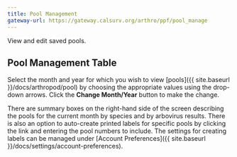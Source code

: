 ```yaml
---
title: Pool Management
gateway-url: https://gateway.calsurv.org/arthro/ppf/pool_manage
---
```


View and edit saved pools.

## Pool Management Table

Select the month and year for which you wish to view [pools]({{ site.baseurl }}/docs/arthropod/pool) by choosing the appropriate values using the drop-down arrows. Click the **Change Month/Year** button to make the change.

There are summary boxes on the right-hand side of the screen describing the pools for the current month by species and by arbovirus results. There is also an option to auto-create printed labels for specific pools by clicking the link and entering the pool numbers to include. The settings for creating labels can be managed under [Account Preferences]({{ site.baseurl }}/docs/settings/account-preferences).
